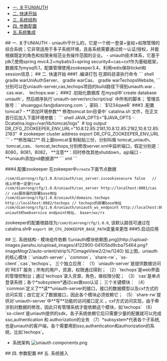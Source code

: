 * [一. 关于UNIAUTH](#about)
* [二. 快速开始](#quickstart)
* [三. 系统结构](#architecture)
* [四. 参数配置](#configuration)
* [五.系统集成](#integration)

<a name='about'/>
## 一. 关于UNIAUTH
- uniauth干什么的，它是一个统一登录+鉴权+权限管理的综合系统；它非常适用于多子系统环境，且各系统需要通过统一认证/授权，并能根据既定的角色和权限来规范业务操作范围的企业。 
- uniauth技术体系，它基于jdk7,使用spring mvc4.2+mybatis3+spring security4+cas+cxf作为基础框架，数据库为mysql5.1，配置管理使用zookeeper3.4，利用redis保存ticket和session信息；

<a name='quickstart'/>
## 二. 快速开始
###1 .编译打包
在源码目录执行命令
``` shell 
gradle warUniAuthServer、 gradle warCas、 gradle warTechopsWebsite, 
```
分别可以在uniauth-server,cas,techops项目的build路径下得到uniauth.war 、  cas.war、  techops.war；
###2 .初始化数据库
在mysql中`create database uniauth`，然后顺序执行`uniauth-server/src/script/sql`  中所有的脚本；
管理员账号：` shuanggui.fan@dianrong.com `，密码： `$1234qweR`
###3 .配置tomcat7
- **添加环境参数**
修改tomcat bin目录中` catalina.sh`文件，在正文首行后加入下面环境参数：
``` shell
JAVA_OPTS="$JAVA_OPTS -Dcatalina.logs=/var/lib/tomcat/logs"  # log output
DR_CFG_ZOOKEEPER_ENV_URL="10.8.12.85:2181,10.8.12.85:2182,10.8.12.85:2183"  # zookeeper cluster address
export DR_CFG_ZOOKEEPER_ENV_URL 
```
- **修改端口**
将上面tomcat复制粘贴三份，分别叫做 tomcat_uniauth、  tomcat_cas、 tomcat_techops,分别修改server.xml中监听端口，假定分别是：8080，8081，8082，
**注意**：同时修改其他shutdown，ajp端口
- **uniauth添加jndi数据源**
``` xml
<Resource name="jdbc/uniauth" auth="Container" type="javax.sql.DataSource" driverClassName="com.mysql.jdbc.Driver" url="jdbc:mysql://localhost:3306/uniauth?useUnicode=true&amp;characterEncoding=utf8" username="root" password="root" maxActive="50" maxIdle="20" maxWait="200" />
```

###4.配置zookeeper
在zokeeper中`create`下面节点数据
```shell
/com/dianrong/cfg/1.0.0/uniauth/cas_server.iscookiesecure false   // 线上环境一定是true
/com/dianrong/cfg/1.0.0/uniauth/cas_server http://localhost:8081/cas // cas服务器的部署base地址
/com/dianrong/cfg/1.0.0/uniauth/domains.techops http://localhost:8082/techops // techops的部署base地址
/com/dianrong/cfg/1.0.0/uniauth/uniauth_ws_endpoint http://localhost:8080/uniauth/ws/rs  // uniauth的webservice endpoint地址， base+/ws/rs
```
zookeeper的配置根路径为`/com/dianrong/cfg/1.0.0`, 该默认路径可通过在catalina.sh中 `export DR_CFG_ZOOKEEPER_BASE_PATH`变量来更改
###5.启动应用

<a name='architecture' />
## 三. 系统结构
- 模块组件依赖
![uniauth模块依赖图.png](http://upload-images.jianshu.io/upload_images/4122900-04105bd9cba75464.png?imageMogr2/auto-orient/strip%7CimageView2/2/w/1240)
如上图，uniauth的核心模块：`uniauth-server`，`common`，`share-rw`，`ss-client`,`cas`,`techops`。
三个独立应用：
（1）`uniauth-server`是提供数据访问的`REST`服务；所有的用户，资源，权限通过得到；
（2）`techops`是web界面的管理控制台；通过`techops`录入资源，角色，做权限分配；
（3）`cas`是单点登录系统；各个*subsystem*通过cas做sso认证；
三个关键模块：
（4）`common`定义了**读**uniauth-server的接口，接口的数据模型以及cxf方式的访问实现；由它定义了数据接口，因此各个模块必须依赖它；
（5）`share-rw`提供对`uniauth-server`中**写**功能的访问接口定义  ，cxf方式访问实现，由于牵涉到对数据的修改，因此只有管理系统才能依赖这个模块，如`techops`
（6）`ss-client`是uniauth提供的sdk，各子系统依赖它后只需要少量的配置就可以完成sso,authentication 和 authorization的业务
（7）*subsystem*代表各个子系统,也是uniauth的客户端，各个需要用到sso,authentication和authorization的系统，比如`techops`。

- 系统架构
![uniauth components.png](http://upload-images.jianshu.io/upload_images/4122900-c9db4273269a3aaa.png?imageMogr2/auto-orient/strip%7CimageView2/2/w/1240)

<a name='configuration'/>
## 四. 参数配置

<a name='integration'/>
## 五. 系统接入